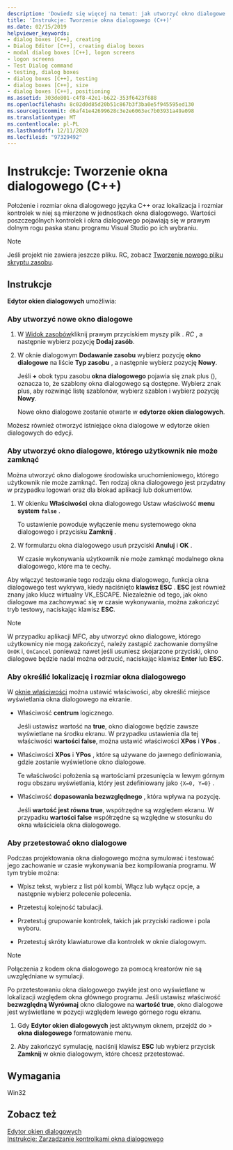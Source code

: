```yaml
---
description: 'Dowiedz się więcej na temat: jak utworzyć okno dialogowe (C++)'
title: 'Instrukcje: Tworzenie okna dialogowego (C++)'
ms.date: 02/15/2019
helpviewer_keywords:
- dialog boxes [C++], creating
- Dialog Editor [C++], creating dialog boxes
- modal dialog boxes [C++], logon screens
- logon screens
- Test Dialog command
- testing, dialog boxes
- dialog boxes [C++], testing
- dialog boxes [C++], size
- dialog boxes [C++], positioning
ms.assetid: 303de801-c4f8-42e1-b622-353f6423f688
ms.openlocfilehash: 8c02d0d85d20b51c867b3f3ba0e5f945595ed130
ms.sourcegitcommit: d6af41e42699628c3e2e6063ec7b03931a49a098
ms.translationtype: MT
ms.contentlocale: pl-PL
ms.lasthandoff: 12/11/2020
ms.locfileid: "97329492"
---
```

# <a name="how-to-create-a-dialog-box-c"></a>Instrukcje: Tworzenie okna dialogowego (C++)

Położenie i rozmiar okna dialogowego języka C++ oraz lokalizacja i rozmiar kontrolek w niej są mierzone w jednostkach okna dialogowego. Wartości poszczególnych kontrolek i okna dialogowego pojawiają się w prawym dolnym rogu paska stanu programu Visual Studio po ich wybraniu.

> [!NOTE]
> Jeśli projekt nie zawiera jeszcze pliku. RC, zobacz [Tworzenie nowego pliku skryptu zasobu](../windows/how-to-create-a-resource-script-file.md).

## <a name="how-to"></a>Instrukcje

**Edytor okien dialogowych** umożliwia:

### <a name="to-create-a-new-dialog-box"></a>Aby utworzyć nowe okno dialogowe

1. W [Widok zasobów](how-to-create-a-resource-script-file.md#create-resources)kliknij prawym przyciskiem myszy plik *. RC* , a następnie wybierz pozycję **Dodaj zasób**.

1. W oknie dialogowym **Dodawanie zasobu** wybierz pozycję **okno dialogowe** na liście **Typ zasobu** , a następnie wybierz pozycję **Nowy**.

   Jeśli **+** obok typu zasobu **okna dialogowego** pojawia się znak plus (), oznacza to, że szablony okna dialogowego są dostępne. Wybierz znak plus, aby rozwinąć listę szablonów, wybierz szablon i wybierz pozycję **Nowy**.

   Nowe okno dialogowe zostanie otwarte w **edytorze okien dialogowych**.

Możesz również otworzyć istniejące okna dialogowe w edytorze okien dialogowych do edycji.

### <a name="to-create-a-dialog-box-that-a-user-cant-exit"></a>Aby utworzyć okno dialogowe, którego użytkownik nie może zamknąć

Można utworzyć okno dialogowe środowiska uruchomieniowego, którego użytkownik nie może zamknąć. Ten rodzaj okna dialogowego jest przydatny w przypadku logowań oraz dla blokad aplikacji lub dokumentów.

1. W okienku **Właściwości** okna dialogowego Ustaw właściwość **menu system** **`false`** .

   To ustawienie powoduje wyłączenie menu systemowego okna dialogowego i przycisku **Zamknij** .

1. W formularzu okna dialogowego usuń przyciski **Anuluj** i **OK** .

   W czasie wykonywania użytkownik nie może zamknąć modalnego okna dialogowego, które ma te cechy.

Aby włączyć testowanie tego rodzaju okna dialogowego, funkcja okna dialogowego test wykrywa, kiedy naciśnięto **klawisz ESC** . **ESC** jest również znany jako klucz wirtualny VK_ESCAPE. Niezależnie od tego, jak okno dialogowe ma zachowywać się w czasie wykonywania, można zakończyć tryb testowy, naciskając klawisz **ESC**.

> [!NOTE]
> W przypadku aplikacji MFC, aby utworzyć okno dialogowe, którego użytkownicy nie mogą zakończyć, należy zastąpić zachowanie domyślne `OnOK` i, `OnCancel` ponieważ nawet jeśli usuniesz skojarzone przyciski, okno dialogowe będzie nadal można odrzucić, naciskając klawisz **Enter** lub **ESC**.

### <a name="to-specify-the-location-and-size-of-a-dialog-box"></a>Aby określić lokalizację i rozmiar okna dialogowego

W [oknie właściwości](/visualstudio/ide/reference/properties-window) można ustawić właściwości, aby określić miejsce wyświetlania okna dialogowego na ekranie.

- Właściwość **centrum** logicznego.

   Jeśli ustawisz wartość na **true**, okno dialogowe będzie zawsze wyświetlane na środku ekranu. W przypadku ustawienia dla tej właściwości **wartości false**, można ustawić właściwości **XPos** i **YPos** .

- Właściwości **XPos** i **YPos** , które są używane do jawnego definiowania, gdzie zostanie wyświetlone okno dialogowe.

   Te właściwości położenia są wartościami przesunięcia w lewym górnym rogu obszaru wyświetlania, który jest zdefiniowany jako `{X=0, Y=0}` .

- Właściwość **dopasowania bezwzględnego** , która wpływa na pozycję.

   Jeśli **wartość jest równa true**, współrzędne są względem ekranu. W przypadku **wartości false** współrzędne są względne w stosunku do okna właściciela okna dialogowego.

### <a name="to-test-a-dialog-box"></a>Aby przetestować okno dialogowe

Podczas projektowania okna dialogowego można symulować i testować jego zachowanie w czasie wykonywania bez kompilowania programu. W tym trybie można:

- Wpisz tekst, wybierz z list pól kombi, Włącz lub wyłącz opcje, a następnie wybierz polecenie polecenia.

- Przetestuj kolejność tabulacji.

- Przetestuj grupowanie kontrolek, takich jak przyciski radiowe i pola wyboru.

- Przetestuj skróty klawiaturowe dla kontrolek w oknie dialogowym.

> [!NOTE]
> Połączenia z kodem okna dialogowego za pomocą kreatorów nie są uwzględniane w symulacji.

Po przetestowaniu okna dialogowego zwykle jest ono wyświetlane w lokalizacji względem okna głównego programu. Jeśli ustawisz właściwość **bezwzględną Wyrównaj** okno dialogowe na **wartość true**, okno dialogowe jest wyświetlane w pozycji względem lewego górnego rogu ekranu.

1. Gdy **Edytor okien dialogowych** jest aktywnym oknem, przejdź do   >  **okna dialogowego** formatowanie menu.

1. Aby zakończyć symulację, naciśnij klawisz **ESC** lub wybierz przycisk **Zamknij** w oknie dialogowym, które chcesz przetestować.

## <a name="requirements"></a>Wymagania

Win32

## <a name="see-also"></a>Zobacz też

[Edytor okien dialogowych](../windows/dialog-editor.md)<br/>
[Instrukcje: Zarządzanie kontrolkami okna dialogowego](../windows/controls-in-dialog-boxes.md)<br/>
